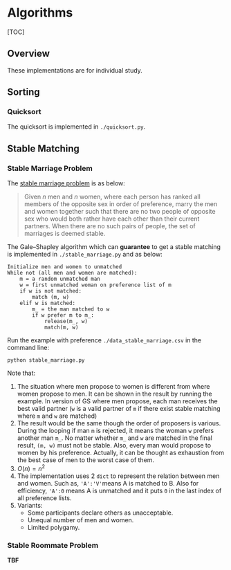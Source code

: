 # Algorithms

[TOC]

## Overview

These implementations are for individual study.

## Sorting

### Quicksort

The quicksort is implemented in `./quicksort.py`.


## Stable Matching

### Stable Marriage Problem

The [stable marriage problem](https://en.wikipedia.org/wiki/Stable_marriage_problem) is as below:
> Given *n* men and *n* women, where each person has ranked all members of the opposite sex in order of preference, marry the men and women together such that there are no two people of opposite sex who would both rather have each other than their current partners. When there are no such pairs of people, the set of marriages is deemed stable.

The Gale–Shapley algorithm which can __guarantee__ to get a stable matching is implemented in `./stable_marriage.py`  and as below:

```
Initialize men and women to unmatched
While not (all men and women are matched):
	m = a random unmatched man 
  	w = first unmatched woman on preference list of m 
  	if w is not matched:
  		match (m, w)
  	elif w is matched:
  		m_ = the man matched to w
  		if w prefer m to m_:
			release(m_, w)
			match(m, w)
```

Run the example with preference `./data_stable_marriage.csv` in the command line:

```shell
python stable_marriage.py
```

Note that:

1. The situation where men propose to women is different from where women propose to men. It can be shown in the result by running the example. In version of GS where men propose, each man receives the best valid partner (`w` is a valid partner of `m` if there exist stable matching where `m` and `w` are matched)
2. The result would be the same though the order of proposers is various. During the looping if man `m` is rejected, it means the woman `w` prefers another man `m_`. No matter whether `m_` and `w` are matched in the final result, `(m, w)`  must not be stable. Also, every man would propose to women by his preference. Actually, it can be thought as exhaustion from the best case of men to the worst case of them.
3. $O(n)=n^2$
4. The implementation uses 2 `dict` to represent the relation between men and women. Such as, `'A':'V'`means A is matched to B. Also for efficiency, `'A':0` means A is unmatched and it puts `0` in the last index of all preference lists.
5. Variants:
   * Some participants declare others as unacceptable.
   * Unequal number of men and women.
   * Limited polygamy.

### Stable Roommate Problem

__TBF__
